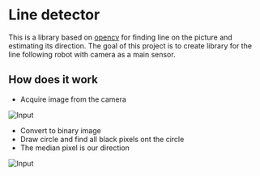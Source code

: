 # Line detector

This is a library based on [opencv](opencv.org) for finding line on the picture and estimating its direction. 
The goal of this project is to create library for the line following robot with camera as a main sensor.

## How does it work

* Acquire image from the camera

![Input](https://raw.github.com/klangner/ld/master/doc/source.png)

* Convert to binary image
* Draw circle and find all black pixels ont the circle
* The median pixel is our direction

![Input](https://raw.github.com/klangner/ld/master/doc/final.png)
